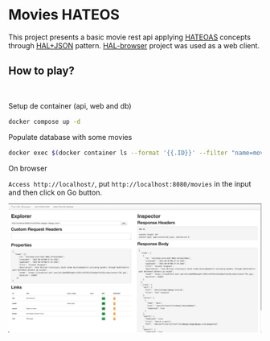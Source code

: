 # Movies HATEOS

This project presents a basic movie rest api applying [HATEOAS](https://martinfowler.com/articles/richardsonMaturityModel.html) concepts through [HAL+JSON](https://stateless.group/hal_specification.html) pattern. [HAL-browser](https://github.com/mikekelly/hal-browser) project was used as a web client.

## How to play?

<br />

Setup de container (api, web and db)

```bash
docker compose up -d
```

Populate database with some movies

```bash
docker exec $(docker container ls --format '{{.ID}}' --filter "name=movies-hateos-api") yarn setup:dev
```

On browser

`Access http://localhost/`, put `http://localhost:8080/movies` in the input and then click on Go button.

![Web application screenshot](./docs/web.png)
